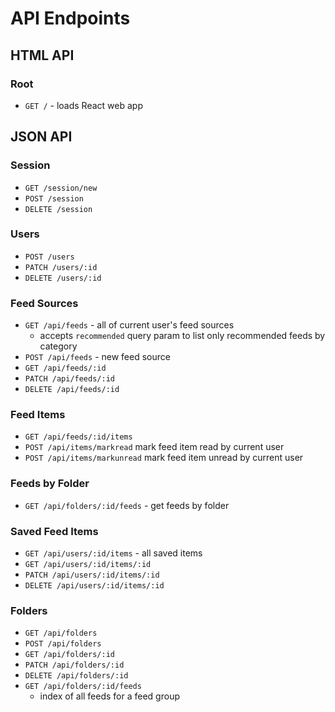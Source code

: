 # API Endpoints

## HTML API

### Root

- `GET /` - loads React web app

## JSON API

### Session

- `GET /session/new`
- `POST /session`
- `DELETE /session`

### Users

- `POST /users`
- `PATCH /users/:id`
- `DELETE /users/:id`

### Feed Sources

- `GET /api/feeds` - all of current user's feed sources
  - accepts `recommended` query param to list only recommended feeds by category
- `POST /api/feeds` - new feed source
- `GET /api/feeds/:id` 
- `PATCH /api/feeds/:id`
- `DELETE /api/feeds/:id`

### Feed Items
- `GET /api/feeds/:id/items` 
- `POST /api/items/markread` mark feed item read by current user
- `POST /api/items/markunread` mark feed item unread by current user

### Feeds by Folder
- `GET /api/folders/:id/feeds` - get feeds by folder

### Saved Feed Items
- `GET /api/users/:id/items` - all saved items
- `GET /api/users/:id/items/:id`
- `PATCH /api/users/:id/items/:id`
- `DELETE /api/users/:id/items/:id`

### Folders

- `GET /api/folders`
- `POST /api/folders`
- `GET /api/folders/:id`
- `PATCH /api/folders/:id`
- `DELETE /api/folders/:id`
- `GET /api/folders/:id/feeds`
  - index of all feeds for a feed group